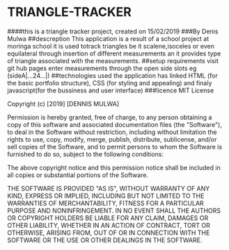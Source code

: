 # TRIANGLE-TRACKER
####this is a triangle tracker project, created on 15/02/2019
###By Denis Mulwa
##descreption
This application is a result of a school project at moringa school it is used totrack triangles be it scalene,isoceles or even equilateral through insertion of different measurements an it provides type of triangle associated with the measurements.
##setup requirements
visit git hub pages
enter measurements through the open side slots eg (sideA|...24...|)
##technologies used
the application has linked HTML (for the basic portfolio structure), CSS (for styling and appealing) and finaly javascript(for the bussiness and user interface)
###licence
MIT License

Copyright (c) [2019] [DENNIS MULWA]

Permission is hereby granted, free of charge, to any person obtaining a copy
of this software and associated documentation files (the "Software"), to deal
in the Software without restriction, including without limitation the rights
to use, copy, modify, merge, publish, distribute, sublicense, and/or sell
copies of the Software, and to permit persons to whom the Software is
furnished to do so, subject to the following conditions:

The above copyright notice and this permission notice shall be included in all
copies or substantial portions of the Software.

THE SOFTWARE IS PROVIDED "AS IS", WITHOUT WARRANTY OF ANY KIND, EXPRESS OR
IMPLIED, INCLUDING BUT NOT LIMITED TO THE WARRANTIES OF MERCHANTABILITY,
FITNESS FOR A PARTICULAR PURPOSE AND NONINFRINGEMENT. IN NO EVENT SHALL THE
AUTHORS OR COPYRIGHT HOLDERS BE LIABLE FOR ANY CLAIM, DAMAGES OR OTHER
LIABILITY, WHETHER IN AN ACTION OF CONTRACT, TORT OR OTHERWISE, ARISING FROM,
OUT OF OR IN CONNECTION WITH THE SOFTWARE OR THE USE OR OTHER DEALINGS IN THE
SOFTWARE.
